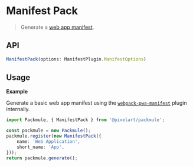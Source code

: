 # Manifest Pack
> Generate a [web app manifest](https://developer.mozilla.org/en-US/docs/Web/Manifest).

## API
```ts
ManifestPack(options: ManifestPlugin.ManifestOptions)
```

## Usage

**Example**

Generate a basic web app manifest using the [`webpack-pwa-manifest`](https://www.npmjs.com/package/webpack-pwa-manifest) plugin internally.

```ts
import Packmule, { ManifestPack } from '@pixelart/packmule';

const packmule = new Packmule();
packmule.register(new ManifestPack({
    name: 'Web Application',
    short_name: 'App',
}));
return packmule.generate();
```
